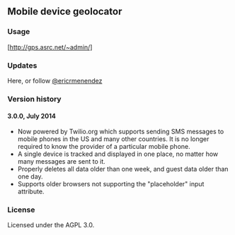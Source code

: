 ## Mobile device geolocator

### Usage

[http://gps.asrc.net/~admin/]

### Updates

Here, or follow [@ericrmenendez](https://twitter.com/ericrmenendez)

### Version history

#### 3.0.0, July 2014

- Now powered by Twilio.org which supports sending SMS messages to mobile phones in the US and many other countries. It is no longer required to know the provider of a particular mobile phone.
- A single device is tracked and displayed in one place, no matter how many messages are sent to it.
- Properly deletes all data older than one week, and guest data older than one day.
- Supports older browsers not supporting the "placeholder" input attribute.

### License

Licensed under the AGPL 3.0.